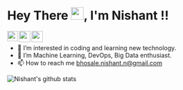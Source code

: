 #  Hey There <img src="https://github.com/TheDudeThatCode/TheDudeThatCode/blob/master/Assets/Hi.gif" width="29px">, I'm Nishant !!
<a href="https://www.linkedin.com/in/nishantbhosale">
  <img align="left" width="24px" src="https://cdn.jsdelivr.net/npm/simple-icons@v3/icons/linkedin.svg"  /> 
 </a> 
<a href="mailto:bhosale.nishant.n@gmail.com">
  <img align="left" width="26px" src="https://cdn.jsdelivr.net/npm/simple-icons@v3/icons/gmail.svg"   />
</a>
<a href="https://bhosale-nishant-n.medium.com/">
  <img align="left" width="26px" src="https://cdn.jsdelivr.net/npm/simple-icons@v3/icons/medium.svg"   />
</a>

<br/>

- 👀 I’m interested in coding and learning new technology.
- 🌱 I’m Machine Learning, DevOps, Big Data enthusiast.
- 📫 How to reach me bhosale.nishant.n@gmail.com

<!---
nishantbhosale/nishantbhosale is a ✨ special ✨ repository because its `README.md` (this file) appears on your GitHub profile.
You can click the Preview link to take a look at your changes.
--->
![Nishant's github stats](https://github-readme-stats.vercel.app/api?username=nishantbhosale&hide=issues&show_icons=true&theme=highcontrast)
